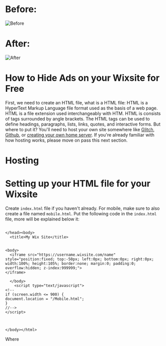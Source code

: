 # Before:
![Before](https://raw.githubusercontent.com/CorbsEditor/Hiding-Ads-on-Wix-for-Free/master/Preview/Before.png)
# After:
![After](https://raw.githubusercontent.com/CorbsEditor/Hiding-Ads-on-Wix-for-Free/master/Preview/After.png)

# How to Hide Ads on your Wixsite for Free
First, we need to create an HTML file, what is a HTML file:
HTML is a HyperText Markup Language file format used as the basis of a web page. HTML is a file extension used interchangeably with HTM. HTML is consists of tags surrounded by angle brackets. The HTML tags can be used to define headings, paragraphs, lists, links, quotes, and interactive forms.
But where to put it? You'll need to host your own site somewhere like [Glitch](https://glitch.com/), [Github](https://github.com/), or [creating your own home server](https://www.cloudwards.net/how-to-host-your-own-website/).
If you're already familiar with how hosting works, please move on pass this next section.
# Hosting 

# Setting up your HTML file for your Wixsite
Create `index.html` file if you haven't already. For mobile, make sure to also create a file named `mobile.html`.
Put the following code in the `index.html` file, more will be explained below it: 

```

</head><body>
  <title>My Wix Site</title>


<body>
  <iframe src="https://username.wixsite.com/name" style="position:fixed; top:-50px; left:0px; bottom:0px; right:0px; width:100%; height:105%; border:none; margin:0; padding:0; overflow:hidden; z-index:999999;">
</iframe>  
   
  </body>
    <script type="text/javascript">
<!--
if (screen.width <= 900) {
document.location = "/Mobile.html";
}
//-->
</script>
  


</body></html>
```

Where <title> is, please put the name of your site. <title> is what displays the name in the tab of a web browser.
where <iframe> is, we're going to edit the link that is in the iFrame. Change the username to your Wix username and change the name to what your site is called on Wix. Everything in the iFrame should remain as it is, the coding next to style is what helps remove the ads. 
Please do the same for `mobile.html`:
  
```
<html>
  <title>My Wix Site</title>
  <meta name="viewport" content="width=320, user-scalable=yes"/>
  <body>
  
     <iframe src="https://username.wixsite.com/name" style="    position: fixed;    left: 0px;    top: -51px;    width: 100%;    height: 108%;}">
</iframe>  
    
  </body>
</html>
```

After that, you should be done. But how will people get to the site that doesn't show the ad, we need to setup a domain.
# Setting up your own Domain
Setting up a free domain: `.cf .tk .ml .ga .gq`
If you're planning on getting a free domain, you get only get .cf .tk .ml .ga and a .gq domain, .com domains are not free.
To get a free domain, [Freenom](https://www.freenom.com/) offers this.
Setting up a paid domain: `.com .net .org .edu .studio .blog .entertainment` etc...
To get a paid domain, I recommend something like [Namecheap](https://www.namecheap.com/), [GoDaddy](https://www.godaddy.com/), or maybe [Freenom](https://www.freenom.com/).
# Getting Free SSL for your Domain
To get free SSL for your domain, [CloudFlare](https://www.cloudflare.com/partners/getting-started/) is the best choice.
Go [here](https://www.cloudflare.com/partners/getting-started/) to learn how to set it up!


This might be unfinished ._.
